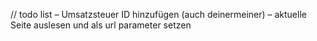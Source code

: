 // todo list
– Umsatzsteuer ID hinzufügen (auch deinermeiner)
– aktuelle Seite auslesen und als url parameter setzen